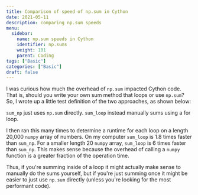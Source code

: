 ```yaml
---
title: Comparison of speed of np.sum in Cython
date: 2021-05-11
description: comparing np.sum speeds
menu:
  sidebar:
    name: np.sum speeds in Cython
    identifier: np.sums
    weight: 101
    parent: Coding
tags: ["Basic"]
categories: ["Basic"]
draft: false
---
```


I was curious how much the overhead of `np.sum` impacted Cython code. That is, should you write your own sum method that loops or use `np.sum`? So, I wrote up a little test definition of the two approaches, as shown below:

<script src="https://gist.github.com/jmbhughes/946c93c3e0f1e2fe240326e1b04a41ff.js"></script>

`sum_np` just uses `np.sum` directly. `sum_loop` instead manually sums using a for loop.

I then ran this many times to determine a runtime for each loop on a length 20,000 `numpy` array of numbers. On my computer `sum_loop` is 1.8 times faster than `sum_np`. For a smaller length 20 `numpy` array, `sum_loop` is 6 times faster than `sum_np`. This makes sense because the overhead of calling a `numpy` function is a greater fraction of the operation time.

Thus, if you're summing inside of a loop it might actually make sense to manually do the sums yourself, but if you're just summing once it might be easier to just use `np.sum` directly (unless you're looking for the most performant code).
